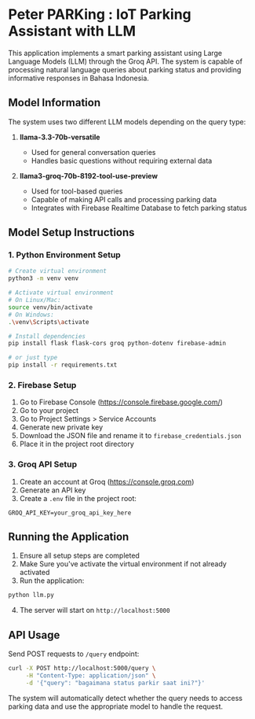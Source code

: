 # Peter PARKing : IoT Parking Assistant with LLM

This application implements a smart parking assistant using Large Language Models (LLM) through the Groq API. The system is capable of processing natural language queries about parking status and providing informative responses in Bahasa Indonesia.

## Model Information

The system uses two different LLM models depending on the query type:

1. **llama-3.3-70b-versatile**
   - Used for general conversation queries
   - Handles basic questions without requiring external data

2. **llama3-groq-70b-8192-tool-use-preview**
   - Used for tool-based queries
   - Capable of making API calls and processing parking data
   - Integrates with Firebase Realtime Database to fetch parking status

## Model Setup Instructions

### 1. Python Environment Setup
```bash
# Create virtual environment
python3 -m venv venv

# Activate virtual environment
# On Linux/Mac:
source venv/bin/activate
# On Windows:
.\venv\Scripts\activate

# Install dependencies
pip install flask flask-cors groq python-dotenv firebase-admin

# or just type
pip install -r requirements.txt
```

### 2. Firebase Setup
1. Go to Firebase Console (https://console.firebase.google.com/)
2. Go to your project
3. Go to Project Settings > Service Accounts
4. Generate new private key
5. Download the JSON file and rename it to `firebase_credentials.json`
6. Place it in the project root directory

### 3. Groq API Setup
1. Create an account at Groq (https://console.groq.com)
2. Generate an API key
3. Create a `.env` file in the project root:
```
GROQ_API_KEY=your_groq_api_key_here
```

## Running the Application

1. Ensure all setup steps are completed
2. Make Sure you've activate the virtual environment if not already activated
3. Run the application:
```bash
python llm.py
```
4. The server will start on `http://localhost:5000`

## API Usage

Send POST requests to `/query` endpoint:
```bash
curl -X POST http://localhost:5000/query \
     -H "Content-Type: application/json" \
     -d '{"query": "bagaimana status parkir saat ini?"}'
```

The system will automatically detect whether the query needs to access parking data and use the appropriate model to handle the request.
